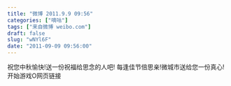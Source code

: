 ```yaml
---
title: "微博 2011.9.9 09:56"
categories: ["嘀咕"]
tags: ["来自微博 weibo.com"]
draft: false
slug: "wNYl6F"
date: "2011-09-09 09:56:00"
---
```


<p>祝您中秋愉快!送一份祝福给思念的人吧! 每逢佳节倍思亲!微城市送给您一份真心!开始游戏O网页链接 ​​​​</p>
